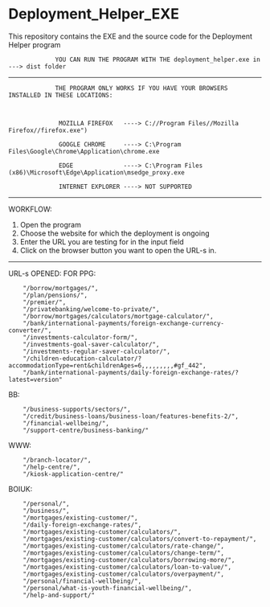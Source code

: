 # Deployment_Helper_EXE
This repository contains the EXE and the source code for the Deployment Helper program

                 YOU CAN RUN THE PROGRAM WITH THE deployment_helper.exe in ---> dist folder
--------------------------------------------------------------------------------------------------------------------------------------------------------------------------------

                 THE PROGRAM ONLY WORKS IF YOU HAVE YOUR BROWSERS INSTALLED IN THESE LOCATIONS:



                  MOZILLA FIREFOX   ----> C://Program Files//Mozilla Firefox//firefox.exe")

                  GOOGLE CHROME     ----> C:\Program Files\Google\Chrome\Application\chrome.exe

                  EDGE              ----> C:\Program Files (x86)\Microsoft\Edge\Application\msedge_proxy.exe

                  INTERNET EXPLORER ----> NOT SUPPORTED


--------------------------------------------------------------------------------------------------------------------------------------------------------------------------------
WORKFLOW:
1. Open the program
2. Choose the website for which the deployment is ongoing
3. Enter the URL you are testing for in the input field
4. Click on the browser button you want to open the URL-s in.

--------------------------------------------------------------------------------------------------------------------------------------------------------------------------------
URL-s OPENED:
FOR PPG:

        "/borrow/mortgages/",    
        "/plan/pensions/",
        "/premier/",
        "/privatebanking/welcome-to-private/",
        "/borrow/mortgages/calculators/mortgage-calculator/",
        "/bank/international-payments/foreign-exchange-currency-converter/",
        "/investments-calculator-form/",
        "/investments-goal-saver-calculator/",
        "/investments-regular-saver-calculator/",
        "/children-education-calculator/?accommodationType=rent&childrenAges=6,,,,,,,,,#gf_442",
        "/bank/international-payments/daily-foreign-exchange-rates/?latest=version"
        
        
BB:

        "/business-supports/sectors/",   
        "/credit/business-loans/business-loan/features-benefits-2/",
        "/financial-wellbeing/",
        "/support-centre/business-banking/"
        
        
WWW:

        "/branch-locator/",
        "/help-centre/",
        "/kiosk-application-centre/"
        
     
BOIUK:

        "/personal/",
        "/business/",
        "/mortgages/existing-customer/",
        "/daily-foreign-exchange-rates/",
        "/mortgages/existing-customer/calculators/",
        "/mortgages/existing-customer/calculators/convert-to-repayment/",
        "/mortgages/existing-customer/calculators/rate-change/",
        "/mortgages/existing-customer/calculators/change-term/",
        "/mortgages/existing-customer/calculators/borrowing-more/",
        "/mortgages/existing-customer/calculators/loan-to-value/",
        "/mortgages/existing-customer/calculators/overpayment/",
        "/personal/financial-wellbeing/",
        "/personal/what-is-youth-financial-wellbeing/",
        "/help-and-support/"
        
     
